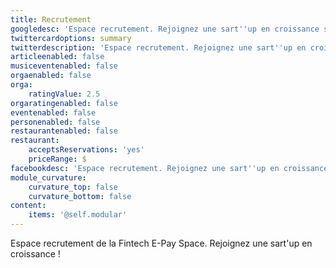 ```yaml
---
title: Recrutement
googledesc: 'Espace recrutement. Rejoignez une sart''up en croissance spécialisée dans le monde des technologies financières !'
twittercardoptions: summary
twitterdescription: 'Espace recrutement. Rejoignez une sart''up en croissance spécialisée dans le monde des technologies financières !'
articleenabled: false
musiceventenabled: false
orgaenabled: false
orga:
    ratingValue: 2.5
orgaratingenabled: false
eventenabled: false
personenabled: false
restaurantenabled: false
restaurant:
    acceptsReservations: 'yes'
    priceRange: $
facebookdesc: 'Espace recrutement. Rejoignez une sart''up en croissance spécialisée dans le monde des technologies financières !'
module_curvature:
    curvature_top: false
    curvature_bottom: false
content:
    items: '@self.modular'
---
```


Espace recrutement de la Fintech E-Pay Space. Rejoignez une sart'up en croissance !